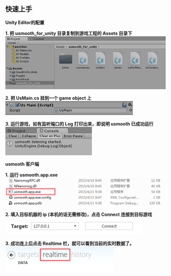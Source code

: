 ﻿
## 快速上手

__Unity Editor的配置__

__1. 把 usmooth_for_unity 目录复制到游戏工程的 Assets 目录下__  
    ![tut0](/docs/images/usmooth_tutor_00.png?raw=true)
      
__2. 把 UsMain.cs 挂到一个 game object 上__  
    ![tut1](/docs/images/usmooth_tutor_01.png?raw=true)
      
__3. 运行游戏，如有监听端口的 Log 打印出来，即说明 usmooth 已成功运行__  
    ![tut2](/docs/images/usmooth_tutor_02.png?raw=true)

__usmooth 客户端__

__1. 运行 usmooth.app.exe__   
    ![tut3](/docs/images/usmooth_tutor_03.png?raw=true)
      
__2. 填入目标机器的 ip (本机的话无需修改)，点击 Connect 连接到目标游戏__  
    ![tut4](/docs/images/usmooth_tutor_04.png?raw=true)
      
__3. 成功连上后点击 Realtime 栏，就可以看到当前的实时数据了。__  
    ![tut5](/docs/images/usmooth_tutor_05.png?raw=true)
      

